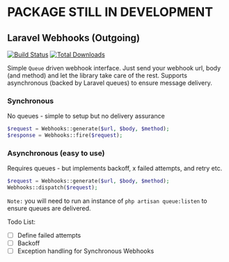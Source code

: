 # PACKAGE STILL IN DEVELOPMENT
## Laravel Webhooks (Outgoing)

[![Build Status](https://travis-ci.org/ignited/webhooks-outgoing.svg?branch=master)](https://travis-ci.org/ignited/webhooks-outgoing)
[![Total Downloads](https://poser.pugx.org/ignited/webhooks-outgoing/d/total.svg)](https://packagist.org/packages/ignited/webhooks-outgoing)


Simple `Queue` driven webhook interface. Just send your webhook url, body (and method) and let the library take care of the rest. Supports asynchronous (backed by Laravel queues) to ensure message delivery.

### Synchronous
No queues - simple to setup but no delivery assurance
```php
$request = Webhooks::generate($url, $body, $method);
$response = Webhooks::fire($request);
````

### Asynchronous (easy to use)
Requires queues - but implements backoff, x failed attempts, and retry etc.
```php
$request = Webhooks::generate($url, $body, $method);
Webhooks::dispatch($request);
````

`Note:` you will need to run an instance of `php artisan queue:listen` to ensure queues are delivered.

Todo List:
- [ ] Define failed attempts
- [ ] Backoff
- [ ] Exception handling for Synchronous Webhooks
